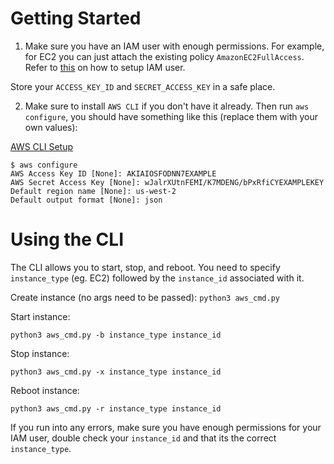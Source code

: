 # Getting Started

1. Make sure you have an IAM user with enough permissions. For example, for EC2 you can just attach the existing policy `AmazonEC2FullAccess`. Refer to [this](https://docs.aws.amazon.com/IAM/latest/UserGuide/id_users_create.html#id_users_create_console) on how to setup IAM user.

Store your `ACCESS_KEY_ID` and `SECRET_ACCESS_KEY` in a safe place.

2. Make sure to install `AWS CLI` if you don't have it already. Then run `aws configure`, you should have something like this (replace them with your own values):

[AWS CLI Setup](https://docs.aws.amazon.com/cli/latest/userguide/cli-configure-quickstart.html)

```
$ aws configure
AWS Access Key ID [None]: AKIAIOSFODNN7EXAMPLE
AWS Secret Access Key [None]: wJalrXUtnFEMI/K7MDENG/bPxRfiCYEXAMPLEKEY
Default region name [None]: us-west-2
Default output format [None]: json

```

# Using the CLI

The CLI allows you to start, stop, and reboot. You need to specify `instance_type` (eg. EC2) followed by the `instance_id` associated with it.

Create instance (no args need to be passed): 
`python3 aws_cmd.py`

Start instance:

`python3 aws_cmd.py -b instance_type instance_id`

Stop instance:

`python3 aws_cmd.py -x instance_type instance_id`

Reboot instance:

`python3 aws_cmd.py -r instance_type instance_id`

If you run into any errors, make sure you have enough permissions for your IAM user, double check your `instance_id` and that its the correct `instance_type`.
